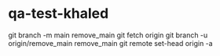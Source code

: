 # qa-test-khaled

git branch -m main remove_main
git fetch origin
git branch -u origin/remove_main remove_main
git remote set-head origin -a
